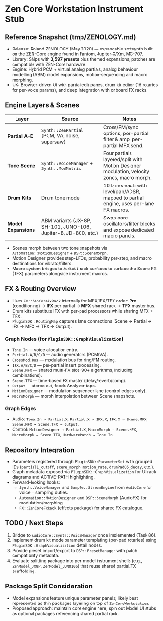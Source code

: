 # Zen Core Workstation Instrument Stub

## Reference Snapshot (tmp/ZENOLOGY.md)
- Release: Roland ZENOLOGY (May 2020) — expandable softsynth built on the ZEN-Core engine found in Fantom, Jupiter-X/Xm, MC-707.
- Library: Ships with **3,597 presets** plus themed expansions; patches are compatible with ZEN-Core hardware.
- Engine: Hybrid PCM + virtual analog partials, analog behaviour modelling (ABM) model expansions, motion-sequencing and macro morphing.
- UX: Browser-driven UI with partial edit panes, drum kit editor (16 rotaries for per-voice params), and deep integration with onboard FX racks.

## Engine Layers & Scenes
| Layer | Source | Notes |
|-------|--------|-------|
| **Partial A–D** | `Synth::ZenPartial` (PCM, VA, noise, supersaw) | Cross/FM/sync options, per-partial filter & amp, per-partial MFX send. |
| **Tone Scene** | `Synth::VoiceManager` + `Synth::ModMatrix` | Four partials layered/split with Motion Designer modulation, velocity zones, macro morph. |
| **Drum Kits** | Drum tone mode | 16 lanes each with level/pan/ADSR, mapped to partial engine, uses per-lane FX macros. |
| **Model Expansions** | ABM variants (JX-8P, SH-101, JUNO-106, Jupiter-8, JD-800, etc.) | Swap core oscillators/filter blocks and expose dedicated macro panels. |

- Scenes morph between two tone snapshots via `Automation::MotionDesigner` + `DSP::SceneMorph`.
- Motion Designer provides step-LFOs, probability per-step, and macro destinations for vibrato/filters.
- Macro system bridges to `AudioUI` rack surfaces to surface the Scene FX (TFX) parameters alongside instrument macros.

## FX & Routing Overview
- Uses `FX::ZenCoreFxRack` internally for MFX/IFX/TFX order: **Pre** (conditioning) → **IFX** per partial → **MFX** shared rack → **TFX** master bus.
- Drum kits substitute IFX with per-pad processors while sharing MFX + TFX.
- `PluginSDK::RoutingMap` captures lane connections (Scene → Partial → IFX → MFX → TFX → Output).

### Graph Nodes (for `PluginSDK::GraphVisualization`)
- `Tone.In` — voice allocation entry.
- `Partial.A/B/C/D` — audio generators (PCM/VA).
- `CrossMod.Bus` — modulation bus for ring/FM routing.
- `IFX.A/B/C/D` — per-partial insert processing.
- `Scene.MFX` — shared multi-FX slot (90+ algorithms, including combinations).
- `Scene.TFX` — time-based FX master (delay/reverb/comp).
- `Output` — stereo out, feeds Analyzer taps.
- `MotionDesigner` — modulation sequencer lane (control edges only).
- `MacroMorph` — morph interpolation between Scene snapshots.

### Graph Edges
- Audio: `Tone.In → Partial.X`, `Partial.X → IFX.X`, `IFX.X → Scene.MFX`, `Scene.MFX → Scene.TFX → Output`.
- Control: `MotionDesigner → Partial.X`, `MacroMorph → Scene.MFX`, `MacroMorph → Scene.TFX`, `HardwarePatch → Tone.In`.

## Repository Integration
- Parameters registered through `PluginSDK::ParameterSet` with grouped IDs (`partial1_cutoff`, `scene_morph`, `motion_rate`, `drumPad05_decay`, etc.).
- Graph metadata exposed via `PluginSDK::GraphVisualization` for UI rack diagrams and ACTIVE-PATH highlighting.
- Forward-looking hooks:
  - `Synth::VoiceManager` and `Sample::StreamEngine` from `AudioCore` for voice + sampling duties.
  - `Automation::MotionDesigner` and `DSP::SceneMorph` (AudioFX) for modulation/morphing.
  - `FX::ZenCoreFxRack` (effects package) for shared FX catalogue.

## TODO / Next Steps
1. Bridge to `AudioCore::Synth::VoiceManager` once implemented (Task 86).
2. Implement drum kit mode parameter templating (per-pad rotaries) using `PluginSDK::GraphVisualization` detail nodes.
3. Provide preset import/export to `DSP::PresetManager` with patch compatibility metadata.
4. Evaluate splitting package into per-model instrument shells (e.g., `ZenModel_JX8P`, `ZenModel_JUNO106`) that reuse shared partial/FX scaffolding.

## Package Split Consideration
- Model expansions feature unique parameter panels; likely best represented as thin packages layering on top of `ZenCoreWorkstation`.
- Proposed approach: maintain core engine here, spin out Model UI stubs as optional packages referencing shared partial rack.
